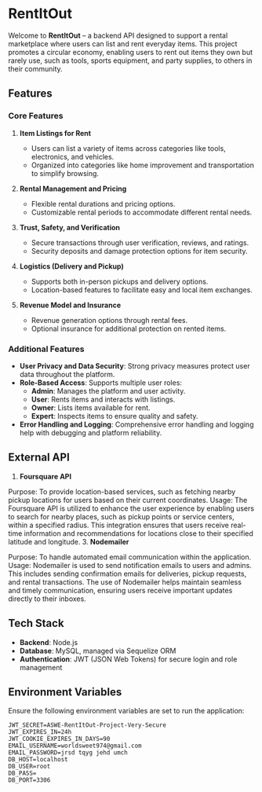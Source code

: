 # RentItOut

Welcome to **RentItOut** – a backend API designed to support a rental marketplace where users can list and rent everyday items. This project promotes a circular economy, enabling users to rent out items they own but rarely use, such as tools, sports equipment, and party supplies, to others in their community.

## Features

### Core Features

1. **Item Listings for Rent**
   - Users can list a variety of items across categories like tools, electronics, and vehicles.
   - Organized into categories like home improvement and transportation to simplify browsing.

2. **Rental Management and Pricing**
   - Flexible rental durations and pricing options.
   - Customizable rental periods to accommodate different rental needs.

3. **Trust, Safety, and Verification**
   - Secure transactions through user verification, reviews, and ratings.
   - Security deposits and damage protection options for item security.

4. **Logistics (Delivery and Pickup)**
   - Supports both in-person pickups and delivery options.
   - Location-based features to facilitate easy and local item exchanges.

5. **Revenue Model and Insurance**
   - Revenue generation options through rental fees.
   - Optional insurance for additional protection on rented items.


### Additional Features

- **User Privacy and Data Security**: Strong privacy measures protect user data throughout the platform.
- **Role-Based Access**: Supports multiple user roles:
  - **Admin**: Manages the platform and user activity.
  - **User**: Rents items and interacts with listings.
  - **Owner**: Lists items available for rent.
  - **Expert**: Inspects items to ensure quality and safety.
- **Error Handling and Logging**: Comprehensive error handling and logging help with debugging and platform reliability.

## External API
1. **Foursquare API**

Purpose: To provide location-based services, such as fetching nearby pickup locations for users based on their current coordinates.
Usage: The Foursquare API is utilized to enhance the user experience by enabling users to search for nearby places, such as pickup points or service centers, within a specified radius. This integration ensures that users receive real-time information and recommendations for locations close to their specified latitude and longitude.
3. **Nodemailer**

Purpose: To handle automated email communication within the application.
Usage: Nodemailer is used to send notification emails to users and admins. This includes sending confirmation emails for deliveries, pickup requests, and rental transactions. The use of Nodemailer helps maintain seamless and timely communication, ensuring users receive important updates directly to their inboxes.

## Tech Stack

- **Backend**: Node.js
- **Database**: MySQL, managed via Sequelize ORM
- **Authentication**: JWT (JSON Web Tokens) for secure login and role management

## Environment Variables

Ensure the following environment variables are set to run the application:

```plaintext
JWT_SECRET=ASWE-RentItOut-Project-Very-Secure
JWT_EXPIRES_IN=24h
JWT_COOKIE_EXPIRES_IN_DAYS=90
EMAIL_USERNAME=worldsweet974@gmail.com
EMAIL_PASSWORD=jrsd tqyg jehd umch
DB_HOST=localhost
DB_USER=root
DB_PASS=
DB_PORT=3306
